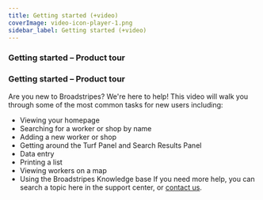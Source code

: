 ```yaml
---
title: Getting started (+video)
coverImage: video-icon-player-1.png
sidebar_label: Getting started (+video)
---
```


### Getting started – Product tour
### Getting started – Product tour
Are you new to Broadstripes? We're here to help!
This video will walk you through some of the most common tasks for new users including:
- Viewing your homepage
- Searching for a worker or shop by name
- Adding a new worker or shop
- Getting around the Turf Panel and Search Results Panel
- Data entry
- Printing a list
- Viewing workers on a map
- Using the Broadstripes Knowledge base
If you need more help, you can search a topic here in the support center, or [contact us](https://help.broadstripes.com/contact-us/).